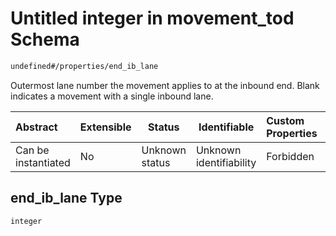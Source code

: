 # Untitled integer in movement_tod Schema

```txt
undefined#/properties/end_ib_lane
```

Outermost lane number the movement applies to at the inbound end. Blank indicates a movement with a single inbound lane.


| Abstract            | Extensible | Status         | Identifiable            | Custom Properties | Additional Properties | Access Restrictions | Defined In                                                                              |
| :------------------ | ---------- | -------------- | ----------------------- | :---------------- | --------------------- | ------------------- | --------------------------------------------------------------------------------------- |
| Can be instantiated | No         | Unknown status | Unknown identifiability | Forbidden         | Allowed               | none                | [movement_tod.schema.json\*](../../out/movement_tod.schema.json "open original schema") |

## end_ib_lane Type

`integer`
